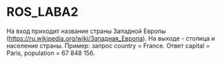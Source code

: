 # ROS_LABA2
На вход приходит название страны Западной Европы (https://ru.wikipedia.org/wiki/Западная_Европа). На выходе - столица и население страны. Пример: запрос country = France. Ответ capital = Paris, population = 67 848 156.
